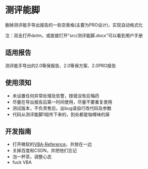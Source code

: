 # 测评能脚

删掉测评能手导出报告的一些空表格(主要为PRO设计)，实现自动格式化

注：双击打开dotm，或直接打开"src/测评能脚.docx"可以看到用户手册

## 适用报告

测评能手导出的2.0等保报告、2.0等保方案、2.0PRO报告

## 使用须知

- 未设置任何异常处理及告警，按错没有后悔药
- 尽量在导出报告后第一时间使用，尽量不要重复使用
- 测试版本，不负责售后，出bug请自行改代码及参数
- 代码从测评能脚1祖传下来的，到处都是咖喱味的屎

## 开发指南

- 打开微软的[VBA-Reference](https://docs.microsoft.com/zh-cn/office/vba/api/overview/word/object-model)，并放在一边
- 关掉百度和CSDN，并把他们忘记
- 泡一杯茶，调整心态
- fuck VBA
